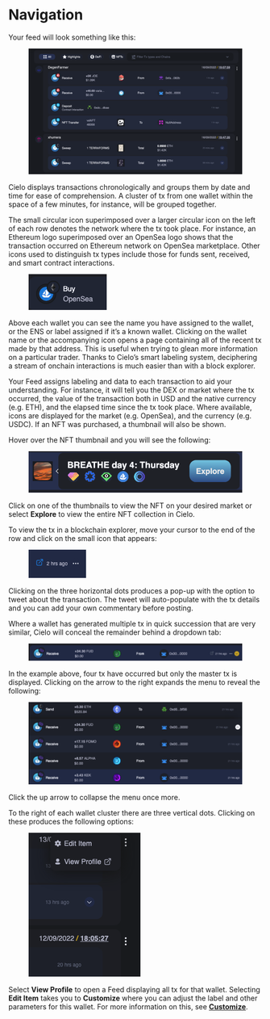 # Navigation

Your feed will look something like this:

<figure><img src="../.gitbook/assets/your feed.png" alt=""><figcaption></figcaption></figure>

Cielo displays transactions chronologically and groups them by date and time for ease of comprehension. A cluster of tx from one wallet within the space of a few minutes, for instance, will be grouped together.

The small circular icon superimposed over a larger circular icon on the left of each row denotes the network where the tx took place. For instance, an Ethereum logo superimposed over an OpenSea logo shows that the transaction occurred on Ethereum network on OpenSea marketplace. Other icons used to distinguish tx types include those for funds sent, received, and smart contract interactions.

<figure><img src="../.gitbook/assets/OS.png" alt=""><figcaption></figcaption></figure>

Above each wallet you can see the name you have assigned to the wallet, or the ENS or label assigned if it’s a known wallet. Clicking on the wallet name or the accompanying icon opens a page containing all of the recent tx made by that address. This is useful when trying to glean more information on a particular trader. Thanks to Cielo’s smart labeling system, deciphering a stream of onchain interactions is much easier than with a block explorer.

Your Feed assigns labeling and data to each transaction to aid your understanding. For instance, it will tell you the DEX or market where the tx occurred, the value of the transaction both in USD and the native currency (e.g. ETH), and the elapsed time since the tx took place. Where available, icons are displayed for the market (e.g. OpenSea), and the currency (e.g. USDC). If an NFT was purchased, a thumbnail will also be shown.

Hover over the NFT thumbnail and you will see the following:

<figure><img src="../.gitbook/assets/Screenshot 2022-11-18 at 13.32.58.png" alt=""><figcaption></figcaption></figure>

Click on one of the thumbnails to view the NFT on your desired market or select **Explore** to view the entire NFT collection in Cielo.

To view the tx in a blockchain explorer, move your cursor to the end of the row and click on the small icon that appears:

<figure><img src="../.gitbook/assets/unnamed.png" alt=""><figcaption></figcaption></figure>

Clicking on the three horizontal dots produces a pop-up with the option to tweet about the transaction. The tweet will auto-populate with the tx details and you can add your own commentary before posting.

Where a wallet has generated multiple tx in quick succession that are very similar, Cielo will conceal the remainder behind a dropdown tab:

<figure><img src="../.gitbook/assets/unnamed (2).png" alt=""><figcaption></figcaption></figure>

In the example above, four tx have occurred but only the master tx is displayed. Clicking on the arrow to the right expands the menu to reveal the following:

<figure><img src="../.gitbook/assets/unnamed (3).png" alt=""><figcaption></figcaption></figure>

Click the up arrow to collapse the menu once more.

To the right of each wallet cluster there are three vertical dots. Clicking on these produces the following options:

<figure><img src="../.gitbook/assets/unnamed (4).png" alt=""><figcaption></figcaption></figure>

Select **View Profile** to open a Feed displaying all tx for that wallet. Selecting **Edit Item** takes you to **Customize** where you can adjust the label and other parameters for this wallet. For more information on this, see [**Customize**](../customize.md).
